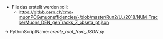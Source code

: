 - File das erstellt werden soll:
	- https://gitlab.cern.ch/cms-muonPOG/muonefficiencies/-/blob/master/Run2/UL/2018/NUM_TrackerMuons_DEN_genTracks_Z_abseta_pt.json

-> PythonScriptName: _create_root_from_JSON.py_


